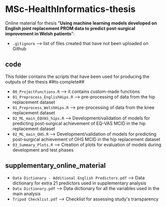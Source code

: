 # MSc-HealthInformatics-thesis
 
Online material for thesis "**Using machine learning models developed on English joint replacement PROM data to predict post-surgical improvement in Welsh patients**":

- `.gitignore` --> list of files created that have not been uploaded on Github

## code
This folder contains the scripts that have been used for producing the outputs of the thesis ##to complete##
- `00_ProjectFunctions.R` --> it contains custom-made functions
- `01_Preprocess_EnglishHips.R` --> pre-processing of data from the hip replacement dataset
- `01_Preprocess_WelshHips.R` -->  pre-processing of data from the knee replacement dataset
- `02_ML_main_EQVAS_hips.R` --> Development/validation of models for predicting post-surgical achievement of EQ-VAS MCID in the hip replacement dataset
- `02_ML_main_OHS.R` --> Development/validation of models for predicting post-surgical achievement of OHS MCID in the hip replacement dataset
- `03_Summary_Plots.R` --> Creation of plots for evaluation of models during development and test phases

## supplementary_online_material
- `Data Dictionary - Additional English Predictors.pdf` --> Data dictionary for extra 21 predictors used in supplementary analysis
- `Data Dictionary.pdf` --> Data dictionary for all the variables used in the main analysis
- `Tripod Checklist.pdf` --> Checklist for assessing study's transparency
